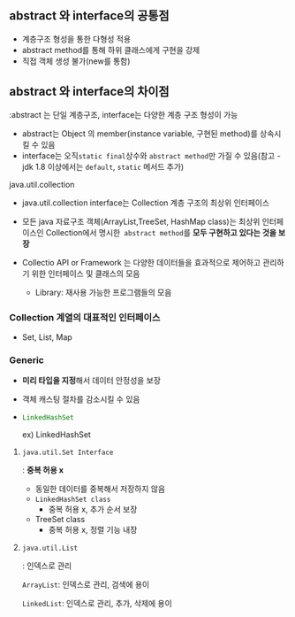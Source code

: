## abstract 와 interface의 공통점

- 계층구조 형성을 통한 다형성 적용
- abstract method를 통해 하위 클래스에게 구현을 강제
- 직접 객체 생성 불가(new를 통함)

## abstract 와 interface의 차이점

:abstract 는 단일 계층구조, interface는 다양한 계층 구조 형성이 가능

- abstract는 Object 의 member(instance variable, 구현된 method)를 상속시킬 수 있음
- interface는 오직`` static final ``상수와 ``abstract method``만 가질 수 있음(참고 - jdk 1.8 이상에서는 ``default``, ``static`` 메서드 추가)

java.util.collection

- java.util.collection interface는 Collection 계층 구조의 최상위 인터페이스
- 모든 java 자료구조 객체(ArrayList,TreeSet, HashMap class)는 최상위 인터페이스인 Collection에서 명시한`` abstract method``를 **모두 구현하고 있다는 것을 보장**

- Collectio API or  Framework 는 다양한 데이터들을 효과적으로 제어하고 관리하기 위한 인터페이스 및 클래스의 모음
  - Library: 재사용 가능한 프로그램들의 모음

### Collection 계열의 대표적인 인터페이스

- Set, List, Map

### Generic

- **미리 타입을 지정**해서 데이터 안정성을 보장

- 객체 캐스팅 절차를 감소시킬 수 있음

- ```java
  LinkedHashSet
  ```

  ex) LinkedHashSet

1. ``java.util.Set Interface``

   : **중복 허용 x**

   - 동일한 데이터를 중복해서 저장하지 않음
   - ``LinkedHashSet class``
     - 중복 허용 x, 추가 순서 보장
   - TreeSet class
     - 중복 허용 x, 정렬 기능 내장

2. ``java.util.List``

   : 인덱스로 관리

   ``ArrayList``: 인덱스로 관리, 검색에 용이

   ``LinkedList``: 인덱스로 관리, 추가, 삭제에 용이